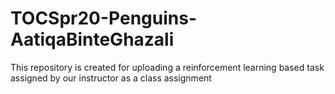 # TOCSpr20-Penguins-AatiqaBinteGhazali
This repository is created for uploading a reinforcement learning based task assigned by our instructor as a class assignment

